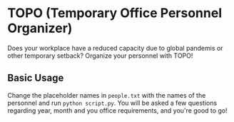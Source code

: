 # TOPO (Temporary Office Personnel Organizer)
Does your workplace have a reduced capacity due to global pandemis or other temporary setback? Organize your personnel with TOPO!

## Basic Usage
Change the placeholder names in `people.txt` with the names of the personnel and run `python script.py`. You will be asked a few questions regarding year, month and you office requirements, and you're good to go!
